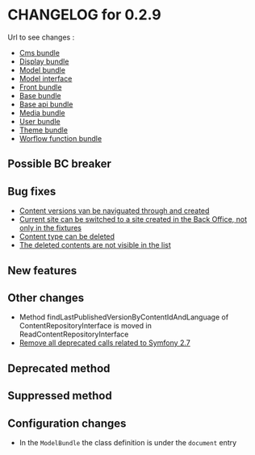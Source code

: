 # CHANGELOG for 0.2.9

Url to see changes : 

 - [Cms bundle](https://github.com/open-orchestra/open-orchestra-cms-bundle/compare/v0.2.8...v0.2.9)
 - [Display bundle](https://github.com/open-orchestra/open-orchestra-display-bundle/compare/v0.2.8...v0.2.9)
 - [Model bundle](https://github.com/open-orchestra/open-orchestra-model-bundle/compare/v0.2.8...v0.2.9)
 - [Model interface](https://github.com/open-orchestra/open-orchestra-model-interface/compare/v0.2.8...v0.2.9)
 - [Front bundle](https://github.com/open-orchestra/open-orchestra-front-bundle/compare/v0.2.8...v0.2.9)
 - [Base bundle](https://github.com/open-orchestra/open-orchestra-base-bundle/compare/v0.2.8...v0.2.9)
 - [Base api bundle](https://github.com/open-orchestra/open-orchestra-base-api-bundle/compare/v0.2.8...v0.2.9)
 - [Media bundle](https://github.com/open-orchestra/open-orchestra-media-bundle/compare/v0.2.8...v0.2.9)
 - [User bundle](https://github.com/open-orchestra/open-orchestra-user-bundle/compare/v0.2.8...v0.2.9)
 - [Theme bundle](https://github.com/open-orchestra/open-orchestra-theme-bundle/compare/v0.2.8...v0.2.9)
 - [Worflow function bundle](https://github.com/open-orchestra/open-orchestra-worflow-function-bundle/compare/v0.2.8...v0.2.9)

## Possible BC breaker

## Bug fixes
 - [Content versions van be naviguated through and created](https://trello.com/c/SxiViJWk/1009-2-bug-etq-ubo-je-peux-changer-de-version)
 - [Current site can be switched to a site created in the Back Office, not only in the fixtures](https://trello.com/c/XIfOxq4G/1040-hot-issue-le-site-switcher-du-bo-ne-fonctionne-pas-pour-les-sites-dont-l-id-est-de-type-string-en-gros-des-qu-on-cree-un-site-da)
 - [Content type can be deleted](https://trello.com/c/Vgw5oPlC/1028-1-etq-ubo-je-peux-supprimer-un-content-type)
 - [The deleted contents are not visible in the list](https://trello.com/c/ioIi4KI3/1029-0-5-bo-lorsque-je-supprime-un-content-il-n-apparait-plus-dans-la-liste)

## New features

## Other changes
 - Method findLastPublishedVersionByContentIdAndLanguage of ContentRepositoryInterface is moved in ReadContentRepositoryInterface
 - [Remove all deprecated calls related to Symfony 2.7](https://trello.com/c/Lk2pITZd/1008-suite-au-passage-de-symfony-en-2-7-plusieurs-methodes-utilisees-dans-orchestra-sont-tagguees-deprecated)

## Deprecated method

## Suppressed method

## Configuration changes

 - In the `ModelBundle` the class definition is under the `document` entry
